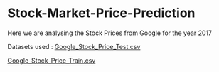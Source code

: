 # Stock-Market-Price-Prediction

Here we are analysing the Stock Prices from Google for the year 2017

Datasets used :
[Google_Stock_Price_Test.csv](https://github.com/Chitralekha-Hassan/Stock-Market-Price-Prediction/files/8405370/Google_Stock_Price_Test.csv)

[Google_Stock_Price_Train.csv](https://github.com/Chitralekha-Hassan/Stock-Market-Price-Prediction/files/8405372/Google_Stock_Price_Train.csv)

